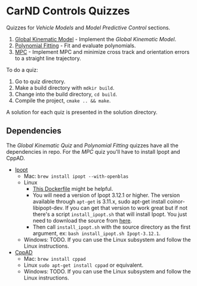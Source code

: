 # CarND Controls Quizzes

Quizzes for *Vehicle Models* and *Model Predictive Control* sections.

1. [Global Kinematic Model](./global_kinematic_model) - Implement the *Global Kinematic Model*.
2. [Polynomial Fitting](./polyfit) - Fit and evaluate polynomials.
3. [MPC](./mpc_to_line) - Implement MPC and minimize cross track and orientation errors to a straight line trajectory.

To do a quiz:

1. Go to quiz directory.
2. Make a build directory with `mdkir build`.
3. Change into the build directory, `cd build`.
4. Compile the project, `cmake .. && make`.

A solution for each quiz is presented in the solution directory.

## Dependencies

The *Global Kinematic Quiz* and *Polynomial Fitting* quizzes have all the dependencies in repo. For the *MPC* quiz
you'll have to install Ipopt and CppAD.

* [Ipopt](https://projects.coin-or.org/Ipopt)
  * Mac: `brew install ipopt --with-openblas`
  * Linux
    * [This Dockerfile](./Dockerfile) might be helpful.
    * You will need a version of Ipopt 3.12.1 or higher. The version available through `apt-get` is 3.11.x, sudo apt-get install coinor-libipopt-dev. If you can get that version to work great but if not there's a script `install_ipopt.sh` that will install Ipopt. You just need to download the source from [here](https://github.com/coin-or/Ipopt/releases/).
    * Then call `install_ipopt.sh` with the source directory as the first argument, ex: `bash install_ipopt.sh Ipopt-3.12.1`. 
  * Windows: TODO. If you can use the Linux subsystem and follow the Linux instructions.
* [CppAD](https://www.coin-or.org/CppAD/)
  * Mac: `brew install cppad`
  * Linux `sudo apt-get install cppad` or equivalent.
  * Windows: TODO. If you can use the Linux subsystem and follow the Linux instructions.
